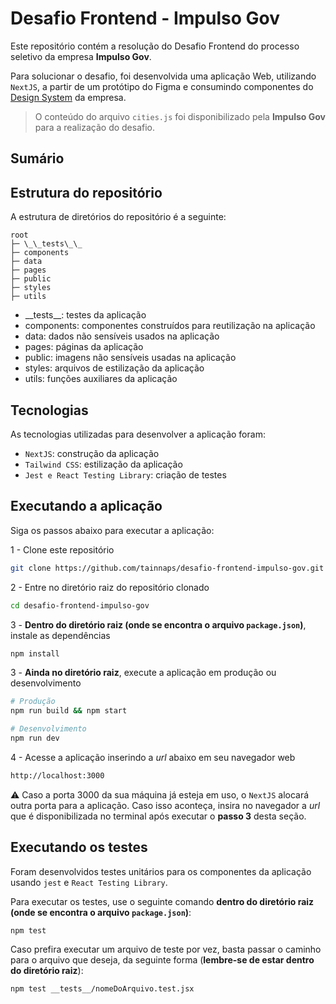 # Desafio Frontend - Impulso Gov

Este repositório contém a resolução do Desafio Frontend do processo seletivo da empresa **Impulso Gov**.

Para solucionar o desafio, foi desenvolvida uma aplicação Web, utilizando `NextJS`, a partir de um protótipo do Figma e consumindo componentes do [Design System](https://www.npmjs.com/package/@impulsogov/design-system) da empresa.

> O conteúdo do arquivo `cities.js` foi disponibilizado pela **Impulso Gov** para a realização do desafio.

## Sumário

## Estrutura do repositório

A estrutura de diretórios do repositório é a seguinte:

```
root
├─ \_\_tests\_\_
├─ components
├─ data
├─ pages
├─ public
├─ styles
├─ utils
```

- \_\_tests\_\_: testes da aplicação
- components: componentes construídos para reutilização na aplicação
- data: dados não sensíveis usados na aplicação
- pages: páginas da aplicação
- public: imagens não sensíveis usadas na aplicação
- styles: arquivos de estilização da aplicação
- utils: funções auxiliares da aplicação

## Tecnologias

As tecnologias utilizadas para desenvolver a aplicação foram:

- `NextJS`: construção da aplicação
- `Tailwind CSS`: estilização da aplicação
- `Jest e React Testing Library`: criação de testes

## Executando a aplicação

Siga os passos abaixo para executar a aplicação:

1 - Clone este repositório

``` bash
git clone https://github.com/tainnaps/desafio-frontend-impulso-gov.git
```

2 - Entre no diretório raiz do repositório clonado

``` bash
cd desafio-frontend-impulso-gov
```

3 - **Dentro do diretório raiz (onde se encontra o arquivo `package.json`)**, instale as dependências

``` bash
npm install
```

3 - **Ainda no diretório raiz**, execute a aplicação em produção ou desenvolvimento

``` bash
# Produção
npm run build && npm start

# Desenvolvimento
npm run dev
```

4 - Acesse a aplicação inserindo a *url* abaixo em seu navegador web

``` bash
http://localhost:3000
```

⚠️ Caso a porta 3000 da sua máquina já esteja em uso, o `NextJS` alocará outra porta para a aplicação. Caso isso aconteça, insira no navegador a *url* que é disponibilizada no terminal após executar o **passo 3** desta seção.

## Executando os testes

Foram desenvolvidos testes unitários para os componentes da aplicação usando `jest` e `React Testing Library`.

Para executar os testes, use o seguinte comando **dentro do diretório raiz (onde se encontra o arquivo `package.json`)**:

``` bash
npm test
```

Caso prefira executar um arquivo de teste por vez, basta passar o caminho para o arquivo que deseja, da seguinte forma (**lembre-se de estar dentro do diretório raiz**):

``` bash
npm test __tests__/nomeDoArquivo.test.jsx
```
